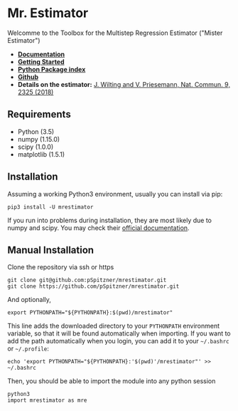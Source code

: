 # Mr. Estimator

Welcomme to the Toolbox for the Multistep Regression Estimator ("Mister Estimator")

- [**Documentation**](https://pspitzn.pages.gwdg.de/mrestimator)
- [**Getting Started**](https://pspitzn.pages.gwdg.de/mrestimator/rst/gettingstarted.html)
- [**Python Package index**](https://pypi.org/project/mrestimator)
- [**Github**](https://github.com/pSpitzner/mrestimator)
- **Details on the estimator:** [J. Wilting and V. Priesemann, Nat. Commun. 9, 2325 (2018)](https://doi.org/10.1038/s41467-018-04725-4)


## Requirements
- Python (3.5)
- numpy (1.15.0)
- scipy (1.0.0)
- matplotlib (1.5.1)


## Installation
Assuming a working Python3 environment, usually you can install via pip:

```
pip3 install -U mrestimator
```

If you run into problems during installation, they are most likely due to numpy and scipy.
You may check their [official documentation](https://scipy.org/install.html).

## Manual Installation

Clone the repository via ssh or https

```
git clone git@github.com:pSpitzner/mrestimator.git
git clone https://github.com/pSpitzner/mrestimator.git
```

And optionally,

```
export PYTHONPATH="${PYTHONPATH}:$(pwd)/mrestimator"
```

This line adds the downloaded directory to your `PYTHONPATH` environment
variable, so that it will be found automatically when importing. If you want to add the path
automatically when you login, you can add it to your `~/.bashrc` or `~/.profile`:

```
echo 'export PYTHONPATH="${PYTHONPATH}:'$(pwd)'/mrestimator"' >> ~/.bashrc
```

Then, you should be able to import the module into any python session

```
python3
import mrestimator as mre
```

